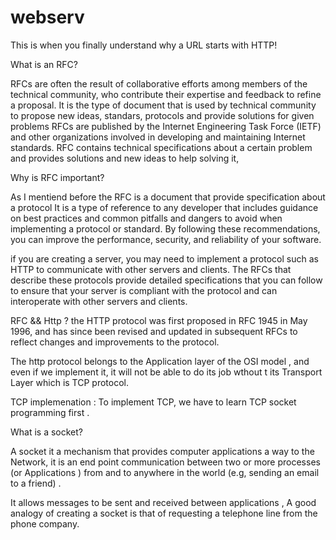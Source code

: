 # webserv
This is when you finally understand why a URL starts with HTTP!


What is an RFC?

RFCs are often the result of collaborative efforts among members of the technical community, who contribute their expertise and feedback to refine a proposal. It is the type of document that is used by technical community to propose new ideas, standars, protocols and provide solutions for given problems RFCs are published by the Internet Engineering Task Force (IETF) and other organizations involved in developing and maintaining Internet standards.
RFC contains technical specifications about a certain problem and provides solutions and new ideas to help solving it, 

Why is RFC important?

As I mentiend before the RFC is a document that provide specification about a protocol It is a type of reference to any developer that includes guidance on best practices and common pitfalls and dangers to avoid when implementing a protocol or standard. By following these recommendations, you can improve the performance, security, and reliability of your software.

if you are creating a server, you may need to implement a protocol such as HTTP to communicate with other servers and clients. The RFCs that describe these protocols provide detailed  specifications that you can follow to ensure that your server is compliant with the protocol and can interoperate with other servers and clients.

RFC && Http ?
the HTTP protocol was first proposed in RFC 1945 in May 1996, and has since been revised and updated in subsequent RFCs to reflect changes and improvements to the protocol.


The http protocol belongs to the Application layer of the OSI model , and even if we implement it, it will not be able to do its job wthout t its  Transport Layer  which is TCP protocol.

TCP implemenation :
To implement TCP, we have to learn TCP socket programming first .

What is a socket?

A socket it a mechanism that provides computer applications a way to the Network, it is an end point communication between two or more  processes (or Applications  ) from and to anywhere in the world (e.g, sending an email to a friend) .

It allows messages to be sent and received between applications ,  A good  analogy of creating a socket is that of requesting a telephone line from the phone company.





